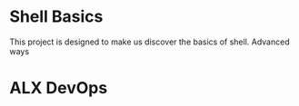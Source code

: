 # Shell Basics

This project is designed to make us discover the basics of shell.
Advanced ways
# ALX DevOps 